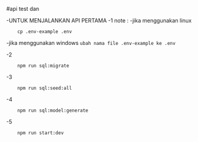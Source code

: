 #api test dan

-UNTUK MENJALANKAN API PERTAMA
-1
note : 
-jika menggunakan linux 
```
    cp .env-example .env
```
-jika menggunakan windows
``
    ubah nama file .env-example ke .env
``

-2
```
    npm run sql:migrate
```
-3
```
    npm run sql:seed:all
```
-4
```
    npm run sql:model:generate
```

-5 
```
    npm run start:dev
```



